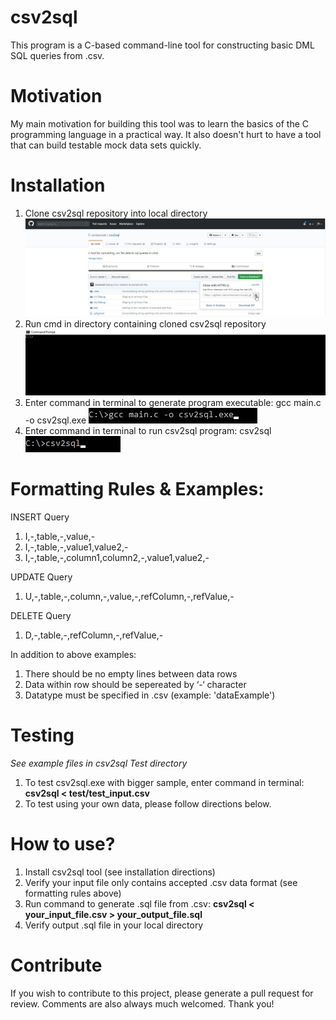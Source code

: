 # csv2sql
This program is a C-based command-line tool for constructing basic DML SQL queries from .csv.

# Motivation
My main motivation for building this tool was to learn the basics of the C programming language in a practical way.
It also doesn't hurt to have a tool that can build testable mock data sets quickly.

# Installation
1. Clone csv2sql repository into local directory
![Alt text](/img/clone.jpg?raw=true "Cloning Repository")
2. Run cmd in directory containing cloned csv2sql repository
![Alt text](/img/cmd.jpg?raw=true "Running Command Line")
3. Enter command in terminal to generate program executable: gcc main.c -o csv2sql.exe
![Alt text](/img/compile.jpg?raw=true "Compiling csv2sql Tool")
4. Enter command in terminal to run csv2sql program: csv2sql                          
![Alt text](/img/run.jpg?raw=true "Running csv2sql Tool")
 
# Formatting Rules & Examples:
INSERT Query
1. I,-,table,-,value,-
2. I,-,table,-,value1,value2,-
3. I,-,table,-,column1,column2,-,value1,value2,-

UPDATE Query
1. U,-,table,-,column,-,value,-,refColumn,-,refValue,-

DELETE Query
1. D,-,table,-,refColumn,-,refValue,-

In addition to above examples:
1. There should be no empty lines between data rows
2. Data within row should be sepereated by ‘-‘ character
2. Datatype must be specified in .csv (example: 'dataExample')

# Testing
*See example files in csv2sql Test directory*
1. To test csv2sql.exe with bigger sample, enter command in terminal: **csv2sql < test/test_input.csv**
2. To test using your own data, please follow directions below.

# How to use?
1. Install csv2sql tool (see installation directions)
3. Verify your input file only contains accepted .csv data format (see formatting rules above)
2. Run command to generate .sql file from .csv: **csv2sql < your_input_file.csv > your_output_file.sql**
3. Verify output .sql file in your local directory

# Contribute
If you wish to contribute to this project, please generate a pull request for review. Comments are also always much welcomed. Thank you!
